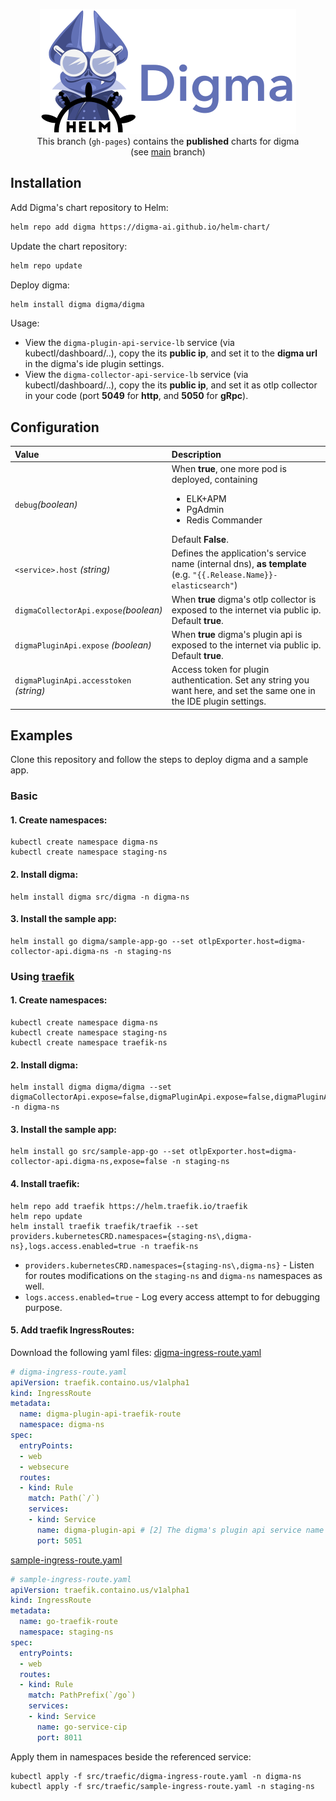 <p align="center">
  <picture>
    <source media="(prefers-color-scheme: dark)" srcset="assets/digma-helm-dark.png">
    <source media="(prefers-color-scheme: light)" srcset="assets/digma-helm-light.png">
    <img width="410" height="200" src="assets/digma-helm-light.png" alt="digma+helm logos">
  </picture>
  <br/>
  This branch (<code>gh-pages</code>) contains the <b>published</b> charts for digma
  <br/>
  (see <a href="https://github.com/digma-ai/helm-chart/tree/main">main</a> branch)
</p>

## Installation

Add Digma's chart repository to Helm:
```bash
helm repo add digma https://digma-ai.github.io/helm-chart/
```

Update the chart repository:
```bash
helm repo update
```

Deploy digma:
```bash
helm install digma digma/digma
```

Usage:
- View the `digma-plugin-api-service-lb` service (via kubectl/dashboard/..), copy the its **public ip**, and set it to the **digma url** in the digma's ide plugin settings.
- View the `digma-collector-api-service-lb` service (via kubectl/dashboard/..), copy the its **public ip**, and set it as otlp collector in your code (port **5049** for **http**, and **5050** for **gRpc**).
## Configuration
<table>
    <thead>
        <tr>
            <th align="left">Value</th>
            <th align="left">Description</th>
        </tr>
    </thead>
    <tbody>
        <tr>
          <td><code>debug</code><i>(boolean)</i></td>
              <td>When <b>true</b>, one more pod is deployed, containing <br/><ul><li>ELK+APM</li><li>PgAdmin</li><li>Redis Commander</li></ul>Default <b>False</b>.</td>
            </tr>
        <tr>
          <td><code>&lt;service&gt;.host</code> <i>(string)</i></td>
              <td>Defines the application's service name (internal dns), <b>as template</b> (e.g. <code>"{{.Release.Name}}-elasticsearch"</code>)</td>
            </tr>
        <tr>
          <td><code>digmaCollectorApi.expose</code><i>(boolean)</i></td>
            <td>When <b>true</b> digma's otlp collector is exposed to the internet via public ip.<br/>Default <b>true</b>.</td>
          </tr>
        <tr>
          <td><code>digmaPluginApi.expose</code> <i>(boolean)</i></td>
            <td>When <b>true</b> digma's plugin api is exposed to the internet via public ip.<br/>Default <b>true</b>.</td>
          </tr>
        <tr>
          <td><code>digmaPluginApi.accesstoken</code> <i>(string)</i></td>
            <td>Access token for plugin authentication. Set any string you want here, and set the same one in the IDE plugin settings.</td>
        </tr>
    </tbody>
</table>

## Examples
Clone this repository and follow the steps to deploy digma and a sample app.
### Basic
#### 1. Create namespaces:
```
kubectl create namespace digma-ns
kubectl create namespace staging-ns
```
#### 2. Install digma:
```
helm install digma src/digma -n digma-ns
```
#### 3. Install the sample app:
```
helm install go digma/sample-app-go --set otlpExporter.host=digma-collector-api.digma-ns -n staging-ns
```

### Using [traefik](https://github.com/traefik/traefik)
#### 1. Create namespaces:
```
kubectl create namespace digma-ns
kubectl create namespace staging-ns
kubectl create namespace traefik-ns
```

#### 2. Install digma:
```
helm install digma digma/digma --set digmaCollectorApi.expose=false,digmaPluginApi.expose=false,digmaPluginApi.secured=false -n digma-ns
```

#### 3. Install the sample app:
```
helm install go src/sample-app-go --set otlpExporter.host=digma-collector-api.digma-ns,expose=false -n staging-ns
```

#### 4. Install traefik:
```
helm repo add traefik https://helm.traefik.io/traefik
helm repo update
helm install traefik traefik/traefik --set providers.kubernetesCRD.namespaces={staging-ns\,digma-ns},logs.access.enabled=true -n traefik-ns
```
- `providers.kubernetesCRD.namespaces={staging-ns\,digma-ns}` - Listen for routes modifications on the `staging-ns` and `digma-ns` namespaces as well.
- `logs.access.enabled=true` - Log every access attempt to for debugging purpose.

#### 5. Add traefik IngressRoutes:
Download the following yaml files:
[digma-ingress-route.yaml](https://github.com/digma-ai/helm-chart/blob/main/src/traefik/digma-ingress-route.yaml)
```yaml
# digma-ingress-route.yaml
apiVersion: traefik.containo.us/v1alpha1
kind: IngressRoute
metadata:
  name: digma-plugin-api-traefik-route
  namespace: digma-ns
spec:
  entryPoints:
  - web
  - websecure
  routes:
  - kind: Rule
    match: Path(`/`) 
    services:
    - kind: Service
      name: digma-plugin-api # [2] The digma's plugin api service name
      port: 5051
```
[sample-ingress-route.yaml](https://github.com/digma-ai/helm-chart/blob/main/src/traefik/sample-ingress-route.yaml)
```yaml
# sample-ingress-route.yaml
apiVersion: traefik.containo.us/v1alpha1
kind: IngressRoute
metadata:
  name: go-traefik-route
  namespace: staging-ns
spec:
  entryPoints:
  - web
  routes:
  - kind: Rule
    match: PathPrefix(`/go`)
    services:
    - kind: Service
      name: go-service-cip
      port: 8011
```

Apply them in namespaces beside the referenced service:
```
kubectl apply -f src/traefic/digma-ingress-route.yaml -n digma-ns
kubectl apply -f src/traefic/sample-ingress-route.yaml -n staging-ns
```

